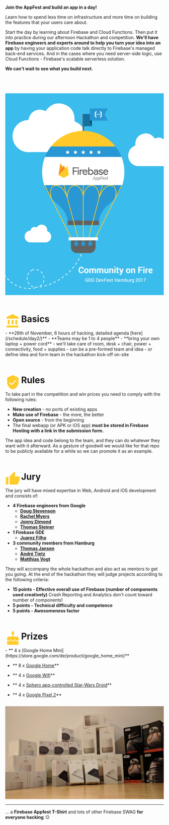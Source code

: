 

**Join the AppFest and build an app in a day!**

Learn how to spend less time on infrastructure and more time on building the features that your users care about.

Start the day by learning about Firebase and Cloud Functions. Then put it into practice during our afternoon Hackathon and competition. **We'll have Firebase engineers and experts around to help you turn your idea into an app** by having your application code talk directly to Firebase's managed back-end services. And in the cases where you need server-side logic, use Cloud Functions - Firebase's scalable serverless solution.

**We can't wait to see what you build next.**



<img style="margin-top:4em;" src="/images/Firebase_AppFest_Hamburg_650.png"/>


<div style="margin-top:4em; margin-bottom:1em;"><img src="/images/ic_basics.png" style="float:left; display: inline-block;"/><h1 style="margin-left:1.8em">Basics</h1></div>
 - **26th of November, 6 hours of hacking, detailed agenda [here](/schedule/day2/)** 
 - **Teams may be 1 to 4 people**
 - **bring your own laptop + power cord**
 - we'll take care of room, desk + chair, power + connectivity, food + supplies
 - can be a pre-formed team and idea
 - or define idea and form team in the hackathon kick-off on-site



<div style="margin-top:4em; margin-bottom:1em;"><img src="/images/ic_verified.png" style="float:left; display: inline-block;"/><h1 style="margin-left:1.8em">Rules</h1></div>
To take part in the competition and win prices you need to comply with the following rules:

 - **New creation** - no ports of existing apps
 - **Make use of Firebase** - the more, the better
 - **Open source** - from the beginning
 - The final webapp (or APK or iOS app) **must be stored in Firebase Hosting with a link in the submission form.**

The app idea and code belong to the team, and they can do whatever they want with it afterward. As a gesture of goodwill we would like for that repo to be publicly available for a while so we can promote it as an example.


<div style="margin-top:4em; margin-bottom:1em;"><img src="/images/ic_thumb_yellow.png" style="float:left; display: inline-block;"/><h1 style="margin-left:1.8em">Jury</h1></div>
The jury will have mixed expertise in Web, Android and iOS development and consists of:

 - **4 Firebase engineers from Google**
   - **[Doug Stevenson](/speakers/12)**
   - **[Rachel Myers](/speakers/13)**
   - **[Jonny Dimond](/speakers/20)**
   - **[Thomas Steiner](/speakers/19)**
 - **1 Firebase GDE**
   - **[Juarez Filho](/speakers/5)**
 - **3 community members from Hamburg**
   - **[Thomas Jansen](/speakers/21)**
   - **[André Tietz](/speakers/29)**
   - **[Matthias Vogt](/speakers/30)**

They will accompany the whole hackathon and also act as mentors to get you going. At the end of the hackathon they will judge projects according to the following criteria:

 - **15 points - Effective overall use of Firebase (number of components used creatively)**
Crash Reporting and Analytics don't count toward number of components!
 - **5 points - Technical difficulty and competence**
 - **5 points - Awesomeness factor**


<div style="margin-top:4em; margin-bottom:1em;"><img src="/images/ic_cake.png" style="float:left; display: inline-block;"/><h1 style="margin-left:1.8em">Prizes</h1></div>
 - ** 4 x [Google Home Mini](https://store.google.com/de/product/google_home_mini)**

 - ** 8 x [Google Home](https://store.google.com/de/product/google_home)**

 - ** 4 x [Google Wifi](https://store.google.com/de/product/google_wifi)**

 - ** 4 x [Sphero app-controlled Star-Wars Droid](https://www.sphero.com/starwars)**

 - ** 4 x [Google Pixel 2](https://store.google.com/de/product/pixel_2)**

<img style="margin-top:1em;" src="/images/Firebase_AppFest_prizes.jpg"/>

----------
... a **Firebase Appfest T-Shirt** and lots of other Firebase SWAG **for everyone hacking** :D